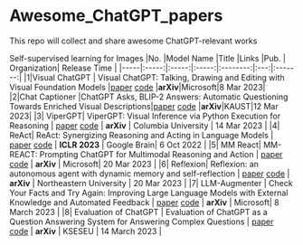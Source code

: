 # Awesome_ChatGPT_papers

This repo will collect and share awesome ChatGPT-relevant works


Self-supervised learning for Images
|No.  |Model Name |Title |Links |Pub. | Organization| Release Time |
|-----|:-----:|:-----:|:-----:|:--------:|:---:|:-------:|
|1|Visual ChatGPT |	Visual ChatGPT: Talking, Drawing and Editing with Visual Foundation Models |[paper](https://arxiv.org/pdf/2303.04671.pdf) [code](https://github.com/microsoft/visual-chatgpt) |__arXiv__|Microsoft|8 Mar 2023|
|2|Chat Captioner |ChatGPT Asks, BLIP-2 Answers: Automatic Questioning Towards Enriched Visual Descriptions|[paper](https://arxiv.org/pdf/2303.06594.pdf) [code](https://github.com/Vision-CAIR/ChatCaptioner) |__arXiv__|KAUST|12 Mar 2023|
|3| ViperGPT| ViperGPT: Visual Inference via Python Execution for Reasoning | [paper](https://arxiv.org/pdf/2303.08128.pdf) [code](https://github.com/cvlab-columbia/viper) | __arXiv__ | Columbia University | 14 Mar 2023 |
|4| ReAct| ReAct: Synergizing Reasoning and Acting in Language Models | [paper](https://arxiv.org/pdf/2210.03629.pdf) [code](https://github.com/ysymyth/ReAct) | __ICLR 2023__ | Google Brain| 6 Oct 2022 |
|5| MM React| MM-REACT: Prompting ChatGPT for Multimodal Reasoning and Action | [paper](https://arxiv.org/pdf/2303.11381.pdf) [code](https://github.com/microsoft/MM-REACT) | __arXiv__ | Microsoft| 20 Mar 2023 |
|6| Reflexion| Reflexion: an autonomous agent with dynamic memory and self-reflection | [paper](https://arxiv.org/pdf/2303.11366.pdf) [code](https://github.com/noahshinn024/reflexion) | __arXiv__ | Northeastern University | 20 Mar 2023 |
|7| LLM-Augmenter | Check Your Facts and Try Again: Improving Large Language Models with External Knowledge and Automated Feedback | [paper](https://arxiv.org/pdf/2302.12813.pdf) [code](https://github.com/pengbaolin/LLM-Augmenter) | __arXiv__ | Microsoft| 8 March 2023 |
|8| Evaluation of ChatGPT | Evaluation of ChatGPT as a Question Answering System for Answering Complex Questions | [paper](https://arxiv.org/pdf/2303.11381.pdf) [code](https://github.com/tan92hl/Complex-Question-Answering-Evaluation-of-ChatGPT) | __arXiv__ |  KSESEU | 14 March 2023 |
